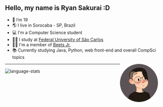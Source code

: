 ## Hello, my name is Ryan Sakurai :D

- 🎂 I’m 19
- 🌎 I live in Sorocaba - SP, Brazil
- 💻 I'm a Computer Science student
- 👨‍🎓 I study at [Federal University of São Carlos](https://en.wikipedia.org/wiki/Federal_University_of_S%C3%A3o_Carlos)
- 👨‍💼 I'm a member of [Beets Jr.](https://www.beetsjr.com.br/)
- 📚 Currently studying Java, Python, web front-end and overall CompSci topics

<img align="right" height="125" src="img/avatar.png">
<!--- Avatar source: https://picrew.me/image_maker/1115377 --->

---

<img height="150em" alt="language-stats" src="https://github-readme-stats.vercel.app/api/top-langs/?username=ryansakurai&layout=compact&langs_count=7&theme=midnight-purple"/>
